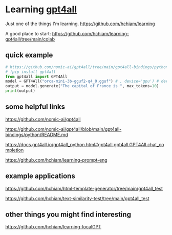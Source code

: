 # Learning [gpt4all](https://github.com/nomic-ai/gpt4all)

Just one of the things I'm learning. https://github.com/hchiam/learning

A good place to start: https://github.com/hchiam/learning-gpt4all/tree/main/colab

## quick example

```py
# https://github.com/nomic-ai/gpt4all/tree/main/gpt4all-bindings/python
# !pip install gpt4all
from gpt4all import GPT4All
model = GPT4All("orca-mini-3b-gguf2-q4_0.gguf") # , device='gpu') # device='amd', device='intel'
output = model.generate("The capital of France is ", max_tokens=10)
print(output)
```

## some helpful links

https://github.com/nomic-ai/gpt4all

https://github.com/nomic-ai/gpt4all/blob/main/gpt4all-bindings/python/README.md

https://docs.gpt4all.io/gpt4all_python.html#gpt4all.gpt4all.GPT4All.chat_completion

https://github.com/hchiam/learning-prompt-eng

## example applications

https://github.com/hchiam/html-template-generator/tree/main/gpt4all_test

https://github.com/hchiam/text-similarity-test/tree/main/gpt4all_test

## other things you might find interesting

https://github.com/hchiam/learning-localGPT
